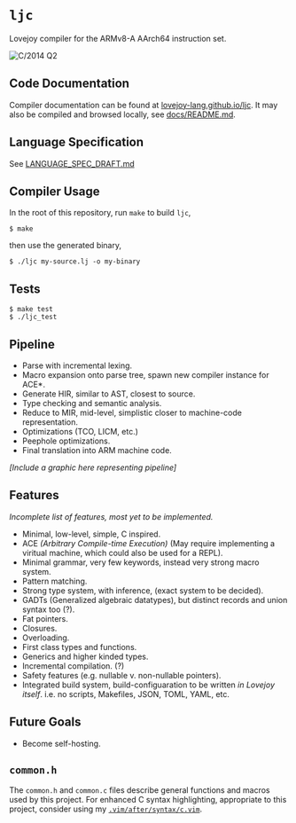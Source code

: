 # `ljc`
Lovejoy compiler for the ARMv8-A AArch64 instruction set.

![C/2014 Q2](./docs/_static/lovejoy.png)

## Code Documentation

Compiler documentation can be found at [lovejoy-lang.github.io/ljc](https://lovejoy-lang.github.io/ljc/).
It may also be compiled and browsed locally, see [docs/README.md](./docs/README.md).

## Language Specification

See [LANGUAGE_SPEC_DRAFT.md](./LANGUAGE_SPEC_DRAFT.md)

## Compiler Usage

In the root of this repository, run `make` to build `ljc`,
```console
$ make
```
then use the generated binary,
```console
$ ./ljc my-source.lj -o my-binary
```

## Tests

```console
$ make test
$ ./ljc_test
```

## Pipeline
- Parse with incremental lexing.
- Macro expansion onto parse tree, spawn new compiler instance for ACE*.
- Generate HIR, similar to AST, closest to source.
- Type checking and semantic analysis.
- Reduce to MIR, mid-level, simplistic closer to machine-code representation.
- Optimizations (TCO, LICM, etc.)
- Peephole optimizations.
- Final translation into ARM machine code.

*[Include a graphic here representing pipeline]*

## Features
*Incomplete list of features, most yet to be implemented.*
- Minimal, low-level, simple, C inspired.
- ACE *(Arbitrary Compile-time Execution)* (May require implementing a viritual machine, which could also be used for a REPL).
- Minimal grammar, very few keywords, instead very strong macro system.
- Pattern matching.
- Strong type system, with inference, (exact system to be decided).
- GADTs (Generalized algebraic datatypes), but distinct records and union syntax too (?).
- Fat pointers.
- Closures.
- Overloading.
- First class types and functions.
- Generics and higher kinded types.
- Incremental compilation. (?)
- Safety features (e.g. nullable v. non-nullable pointers).
- Integrated build system, build-configuaration to be written *in Lovejoy itself*.  i.e. no scripts, Makefiles, JSON, TOML, YAML, etc.

## Future Goals
- Become self-hosting.


## `common.h`
The `common.h` and `common.c` files describe general functions and macros
used by this project.  For enhanced C syntax highlighting, appropriate to this
project, consider using my [`.vim/after/syntax/c.vim`](https://github.com/Demonstrandum/Dotfiles/blob/master/.vim/after/syntax/c.vim).
